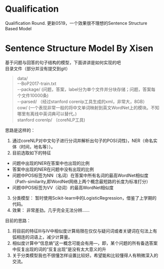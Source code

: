 # Qualification
Qualification Round.
更新0519，一个效果很不理想的Sentence Structure Based Model
# Sentence Structure Model By Xisen
基于问题与回答的句子结构的模型，下面讲讲是如何实现的吧<br>
目录文件（部分并没有提交到git）
>data/<br>
>--BoP2017-train.txt<br>
>--package/ (问题，答案，label分为单个文件并分块存储；问题，答案每个文件10000条)<br>
>--parsed/ （经过stanford corenlp工具生成的xml，非常大，8GB）<br>
>cow/ (一个表现非常一般的将中文单词映射到英文WordNet上的模块。不知哪里有离线中英词典可以替代。)<br>
>stanford corenlp/ （coreNLP工具)<br>

思路是这样的：
1. 通过coreNLP对中文句子进行分词并解析出句子的POS(词性)，NER（命名实体（时间，地名等））。
2. 目前选取如下的特征
* 问题中出现的NER在答案中也出现的比例
* 答案中出现的NER在问题中没有出现的比例
* 问题中POS标签为NN（名词）在答案中所有名词的最高WordNet相似度（Path-similarity,即WordNet网络上两个概念最短路的长度为标准打分）
* 问题中POS标签为VV（动词）的最高WordNet相似度
3. 分类模型：
暂时使用Scikit-learn中的LogisticRegression，借鉴了上学期的代码。
4. 效果：
非常差劲。几乎完全无法分辨……

目前的思路：
1. 将目前的特征III与IV中相似度计算局限在仅仅与疑问词或者关键词在句法上有弧相连的词语上，减少计算量。
2. 相似度计算中“信息熵”这一概念可能会有用—，即，某个问题的所有备选答案中反复出现的词的“反复出现”是没有太大意义的升
3. 关于分类模型我也不很懂怎样设置比较好。希望能和比较懂得人有稍微深入的交流。
